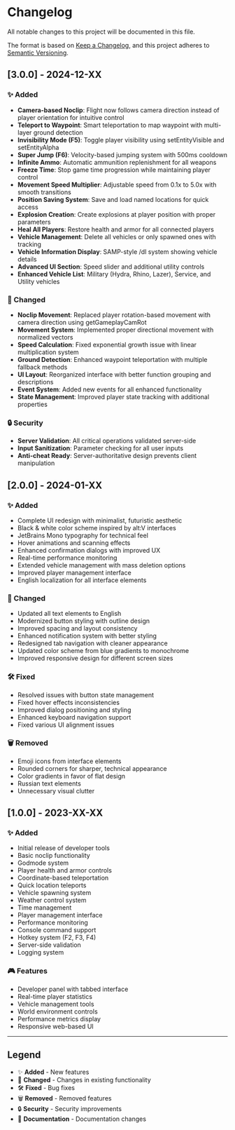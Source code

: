 # Changelog

All notable changes to this project will be documented in this file.

The format is based on [Keep a Changelog](https://keepachangelog.com/en/1.0.0/),
and this project adheres to [Semantic Versioning](https://semver.org/spec/v2.0.0.html).

## [3.0.0] - 2024-12-XX

### ✨ Added
- **Camera-based Noclip**: Flight now follows camera direction instead of player orientation for intuitive control
- **Teleport to Waypoint**: Smart teleportation to map waypoint with multi-layer ground detection
- **Invisibility Mode (F5)**: Toggle player visibility using setEntityVisible and setEntityAlpha
- **Super Jump (F6)**: Velocity-based jumping system with 500ms cooldown
- **Infinite Ammo**: Automatic ammunition replenishment for all weapons
- **Freeze Time**: Stop game time progression while maintaining player control
- **Movement Speed Multiplier**: Adjustable speed from 0.1x to 5.0x with smooth transitions
- **Position Saving System**: Save and load named locations for quick access
- **Explosion Creation**: Create explosions at player position with proper parameters
- **Heal All Players**: Restore health and armor for all connected players
- **Vehicle Management**: Delete all vehicles or only spawned ones with tracking
- **Vehicle Information Display**: SAMP-style /dl system showing vehicle details
- **Advanced UI Section**: Speed slider and additional utility controls
- **Enhanced Vehicle List**: Military (Hydra, Rhino, Lazer), Service, and Utility vehicles

### 🔄 Changed
- **Noclip Movement**: Replaced player rotation-based movement with camera direction using getGameplayCamRot
- **Movement System**: Implemented proper directional movement with normalized vectors
- **Speed Calculation**: Fixed exponential growth issue with linear multiplication system
- **Ground Detection**: Enhanced waypoint teleportation with multiple fallback methods
- **UI Layout**: Reorganized interface with better function grouping and descriptions
- **Event System**: Added new events for all enhanced functionality
- **State Management**: Improved player state tracking with additional properties

### 🔒 Security
- **Server Validation**: All critical operations validated server-side
- **Input Sanitization**: Parameter checking for all user inputs
- **Anti-cheat Ready**: Server-authoritative design prevents client manipulation

## [2.0.0] - 2024-01-XX

### ✨ Added
- Complete UI redesign with minimalist, futuristic aesthetic
- Black & white color scheme inspired by alt:V interfaces
- JetBrains Mono typography for technical feel
- Hover animations and scanning effects
- Enhanced confirmation dialogs with improved UX
- Real-time performance monitoring
- Extended vehicle management with mass deletion options
- Improved player management interface
- English localization for all interface elements

### 🔄 Changed
- Updated all text elements to English
- Modernized button styling with outline design
- Improved spacing and layout consistency
- Enhanced notification system with better styling
- Redesigned tab navigation with cleaner appearance
- Updated color scheme from blue gradients to monochrome
- Improved responsive design for different screen sizes

### 🛠️ Fixed
- Resolved issues with button state management
- Fixed hover effects inconsistencies
- Improved dialog positioning and styling
- Enhanced keyboard navigation support
- Fixed various UI alignment issues

### 🗑️ Removed
- Emoji icons from interface elements
- Rounded corners for sharper, technical appearance
- Color gradients in favor of flat design
- Russian text elements
- Unnecessary visual clutter

## [1.0.0] - 2023-XX-XX

### ✨ Added
- Initial release of developer tools
- Basic noclip functionality
- Godmode system
- Player health and armor controls
- Coordinate-based teleportation
- Quick location teleports
- Vehicle spawning system
- Weather control system
- Time management
- Player management interface
- Performance monitoring
- Console command support
- Hotkey system (F2, F3, F4)
- Server-side validation
- Logging system

### 🎮 Features
- Developer panel with tabbed interface
- Real-time player statistics
- Vehicle management tools
- World environment controls
- Performance metrics display
- Responsive web-based UI

---

## Legend

- ✨ **Added** - New features
- 🔄 **Changed** - Changes in existing functionality
- 🛠️ **Fixed** - Bug fixes
- 🗑️ **Removed** - Removed features
- 🔒 **Security** - Security improvements
- 📝 **Documentation** - Documentation changes 